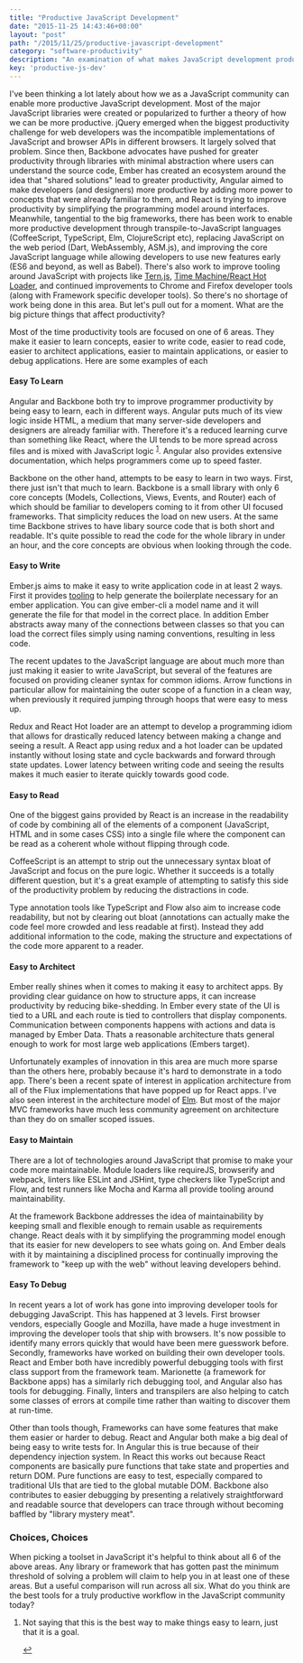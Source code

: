 ```yaml
---
title: "Productive JavaScript Development"
date: "2015-11-25 14:43:46+00:00"
layout: "post"
path: "/2015/11/25/productive-javascript-development"
category: "software-productivity"
description: "An examination of what makes JavaScript development productive"
key: 'productive-js-dev'
---
```


I've been thinking a lot lately about how we as a JavaScript community can enable more productive JavaScript development.  Most of the major JavaScript libraries were created or popularized to further a theory of how we can be more productive.  jQuery emerged when the biggest productivity challenge for web developers was the incompatible implementations of JavaScript and browser APIs in different browsers.  It largely solved that problem.  Since then, Backbone advocates have pushed for greater productivity through libraries with minimal abstraction where users can understand the source code, Ember has created an ecosystem around the idea that "shared solutions" lead to greater productivity, Angular aimed to make developers (and designers) more productive by adding more power to concepts that were already familiar to them, and React is trying to improve productivity by simplifying the programming model around interfaces.  Meanwhile, tangential to the big frameworks, there has been work to enable more productive development through transpile-to-JavaScript languages (CoffeeScript, TypeScript, Elm, ClojureScript etc), replacing JavaScript on the web period (Dart, WebAssembly, ASM.js), and improving the core JavaScript language while allowing developers to use new features early (ES6 and beyond, as well as Babel).  There's also work to improve tooling around JavaScript with projects like [Tern.js][tern], [Time Machine/React Hot Loader][timemachine], and continued improvements to Chrome and Firefox developer tools (along with Framework specific developer tools). So there's no shortage of work being done in this area.  But let's pull out for a moment.  What are the big picture things that affect productivity?

Most of the time productivity tools are focused on one of 6 areas.  They make it easier to learn concepts,  easier to write code, easier to read code, easier to architect applications, easier to maintain applications, or easier to debug applications. Here are some examples of each

#### Easy To Learn

Angular and Backbone both try to improve programmer productivity by being easy to learn, each in different ways.  Angular puts much of its view logic inside HTML, a medium that many server-side developers and designers are already familiar with.  Therefore it's a reduced learning curve than something like React, where the UI tends to be more spread across files and is mixed with JavaScript logic <sup id="fnref:1">[1](#fn:1)</sup>.  Angular also provides extensive documentation, which helps programmers come up to speed faster.  

Backbone on the other hand, attempts to be easy to learn in two ways.  First, there just isn't that much to learn.  Backbone is a small library with only 6 core concepts (Models, Collections, Views, Events, and Router) each of which should be familiar to developers coming to it from other UI focused frameworks.  That simplicity reduces the load on new users.  At the same time Backbone strives to have libary source code that is both short and readable.  It's quite possible to read the code for the whole library in under an hour, and the core concepts are obvious when looking through the code.

#### Easy to Write

Ember.js aims to make it easy to write application code in at least 2 ways.  First it provides [tooling][embercli] to help generate the boilerplate necessary for an ember application.  You can give ember-cli a model name and it will generate the file for that model in the correct place.  In addition Ember abstracts away many of the connections between classes so that you can load the correct files simply using naming conventions, resulting in less code.  

The recent updates to the JavaScript language are about much more than just making it easier to write JavaScript, but several of the features are focused on providing cleaner syntax for common idioms.  Arrow functions in particular allow for maintaining the outer scope of a function in a clean way, when previously it required jumping through hoops that were easy to mess up.

Redux and React Hot loader are an attempt to develop a programming idiom that allows for drastically reduced latency between making a change and seeing a result.  A React app using redux and a hot loader can be updated instantly without losing state and cycle backwards and forward through state updates.  Lower latency between writing code and seeing the results makes it much easier to iterate quickly towards good code.

#### Easy to Read

One of the biggest gains provided by React is an increase in the readability of code by combining all of the elements of a component (JavaScript, HTML and in some cases CSS) into a single file where the component can be read as a coherent whole without flipping through code.

CoffeeScript is an attempt to strip out the unnecessary syntax bloat of JavaScript and focus on the pure logic.  Whether it succeeds is a totally different question, but it's a great example of attempting to satisfy this side of the productivity problem by reducing the distractions in code.

Type annotation tools like TypeScript and Flow also aim to increase code readability, but not by clearing out bloat (annotations can actually make the code feel more crowded and less readable at first).  Instead they add additional information to the code, making the structure and expectations of the code more apparent to a reader.


#### Easy to Architect

Ember really shines when it comes to making it easy to architect apps.  By providing clear guidance on how to structure apps, it can increase productivity by reducing bike-shedding.  In Ember every state of the UI is tied to a URL and each route is tied to controllers that display components.  Communication between components happens with actions and data is managed by Ember Data.  Thats a reasonable architecture thats general enough to work for most large web applications (Embers target).

Unfortunately examples of innovation in this area are much more sparse than the others here, probably because it's hard to demonstrate in a todo app.  There's been a recent spate of interest in application architecture from all of the Flux implementations that have popped up for React apps.  I've also seen interest in the architecture model of [Elm][elm].  But most of the major MVC frameworks have much less community agreement on architecture than they do on smaller scoped issues.


#### Easy to Maintain

There are a lot of technologies around JavaScript that promise to make your code more maintainable.  Module loaders like requireJS, browserify and webpack, linters like ESLint and JSHint, type checkers like TypeScript and Flow, and test runners like Mocha and Karma all provide tooling around maintainability.

At the framework Backbone addresses the idea of maintainability by keeping small and flexible enough to remain usable as requirements change.  React deals with it by simplifying the programming model enough that its easier for new developers to see whats going on.  And Ember deals with it by maintaining a disciplined process for continually improving the framework to "keep up with the web" without leaving developers behind.

#### Easy To Debug

In recent years a lot of work has gone into improving developer tools for debugging JavaScript. This has happened at 3 levels.  First browser vendors, especially Google and Mozilla,  have made a huge investment in improving the developer tools that ship with browsers.  It's now possible to identify many errors quickly that would have been mere guesswork before.  Secondly, frameworks have worked on building their own developer tools.  React and Ember both have incredibly powerful debugging tools with first class support from the framework team.  Marionette (a framework for Backbone apps) has a similarly rich debugging tool, and Angular also has tools for debugging.  Finally, linters and transpilers are also helping to catch some classes of errors at compile time rather than waiting to discover them at run-time.

Other than tools though, Frameworks can have some features that make them easier or harder to debug.  React and Angular both make a big deal of being easy to write tests for.  In Angular this is true because of their dependency injection system.  In React this works out because React components are basically pure functions that take state and properties and return DOM.  Pure functions are easy to test, especially compared to traditional UIs that are tied to the global mutable DOM. Backbone also contributes to easier debugging by presenting a relatively straightforward and readable source that developers can trace through without becoming baffled by "library mystery meat".

### Choices, Choices

When picking a toolset in JavaScript it's helpful to think about all 6 of the above areas.  Any library or framework that has gotten past the minimum threshold of solving a problem will claim to help you in at least one of these areas.  But a useful comparison will run across all six.  What do you think are the best tools for a truly productive workflow in the JavaScript community today?

<div class="footnotes">
<ol>
    <li class="footnote" id="fn:1">
        <p>
        Not saying that this is the best way to make things easy to learn, just that it is a goal.
        </p>
        <a href="#fnref:1" title="return to article"> ↩</a></p>
    </li>
</ol>
</div>

[tern]: http://ternjs.net/
[timemachine]: https://github.com/gaearon/react-hot-loader
[embercli]: http://www.ember-cli.com/
[elm]: http://elm-lang.org/
